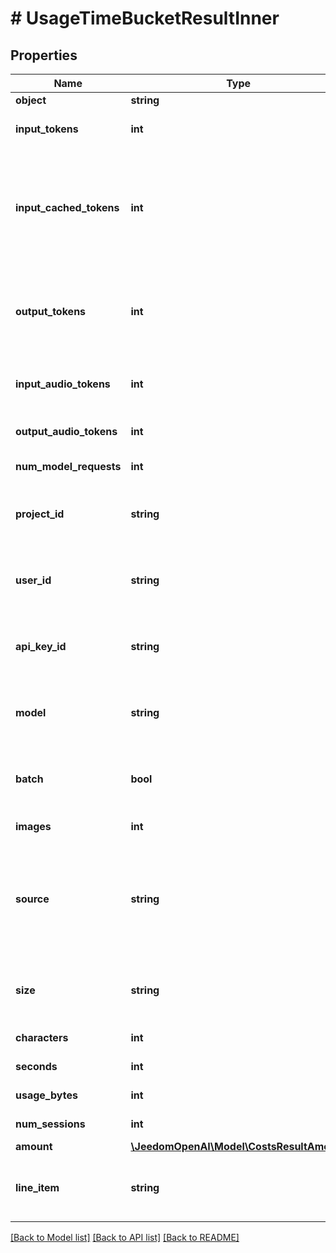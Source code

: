 # # UsageTimeBucketResultInner

## Properties

Name | Type | Description | Notes
------------ | ------------- | ------------- | -------------
**object** | **string** |  |
**input_tokens** | **int** | The aggregated number of input tokens used. |
**input_cached_tokens** | **int** | The aggregated number of text input tokens that has been cached from previous requests. For customers subscribe to scale tier, this includes scale tier tokens. | [optional]
**output_tokens** | **int** | The aggregated number of text output tokens used. For customers subscribe to scale tier, this includes scale tier tokens. |
**input_audio_tokens** | **int** | The aggregated number of audio input tokens used, including cached tokens. | [optional]
**output_audio_tokens** | **int** | The aggregated number of audio output tokens used. | [optional]
**num_model_requests** | **int** | The count of requests made to the model. |
**project_id** | **string** | When &#x60;group_by&#x3D;project_id&#x60;, this field provides the project ID of the grouped costs result. | [optional]
**user_id** | **string** | When &#x60;group_by&#x3D;user_id&#x60;, this field provides the user ID of the grouped usage result. | [optional]
**api_key_id** | **string** | When &#x60;group_by&#x3D;api_key_id&#x60;, this field provides the API key ID of the grouped usage result. | [optional]
**model** | **string** | When &#x60;group_by&#x3D;model&#x60;, this field provides the model name of the grouped usage result. | [optional]
**batch** | **bool** | When &#x60;group_by&#x3D;batch&#x60;, this field tells whether the grouped usage result is batch or not. | [optional]
**images** | **int** | The number of images processed. |
**source** | **string** | When &#x60;group_by&#x3D;source&#x60;, this field provides the source of the grouped usage result, possible values are &#x60;image.generation&#x60;, &#x60;image.edit&#x60;, &#x60;image.variation&#x60;. | [optional]
**size** | **string** | When &#x60;group_by&#x3D;size&#x60;, this field provides the image size of the grouped usage result. | [optional]
**characters** | **int** | The number of characters processed. |
**seconds** | **int** | The number of seconds processed. |
**usage_bytes** | **int** | The vector stores usage in bytes. |
**num_sessions** | **int** | The number of code interpreter sessions. | [optional]
**amount** | [**\JeedomOpenAI\Model\CostsResultAmount**](CostsResultAmount.md) |  | [optional]
**line_item** | **string** | When &#x60;group_by&#x3D;line_item&#x60;, this field provides the line item of the grouped costs result. | [optional]

[[Back to Model list]](../../README.md#models) [[Back to API list]](../../README.md#endpoints) [[Back to README]](../../README.md)
